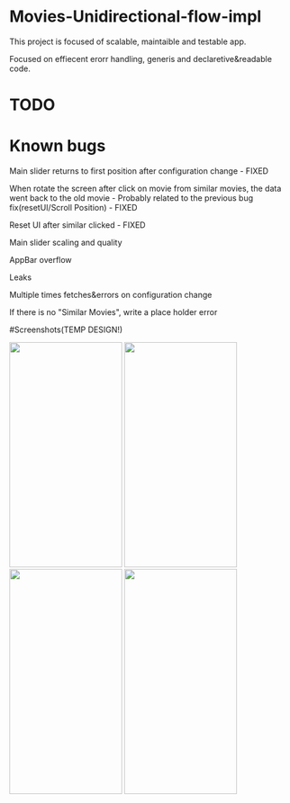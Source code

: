 # Movies-Unidirectional-flow-impl

This project is focused of scalable, maintaible and testable app.

Focused on effiecent erorr handling, generis and declaretive&readable code.

# TODO

# Known bugs

Main slider returns to first position after configuration change - FIXED

When rotate the screen after click on movie from similar movies, the data went back to the old movie - Probably related to the previous bug fix(resetUI/Scroll Position) - FIXED

Reset UI after similar clicked - FIXED

Main slider scaling and quality

AppBar overflow

Leaks

Multiple times fetches&errors on configuration change

If there is no "Similar Movies", write a place holder error

#Screenshots(TEMP DESIGN!)

<img src="https://user-images.githubusercontent.com/44434337/90000203-89027200-dc98-11ea-8896-1c6f5a62fce5.jpg" width="200"  height="400" />
<img src="https://user-images.githubusercontent.com/44434337/90001289-ed720100-dc99-11ea-932a-3685e047a9c1.jpg"  width="200"  height="400"/>
<img src="https://user-images.githubusercontent.com/44434337/90000339-b6e7b680-dc98-11ea-821e-981b766f2e45.jpg" width="200"  height="400" />
<img src="https://user-images.githubusercontent.com/44434337/90000380-c23ae200-dc98-11ea-9f6a-751a88827791.jpg"  width="200"  height="400" />







